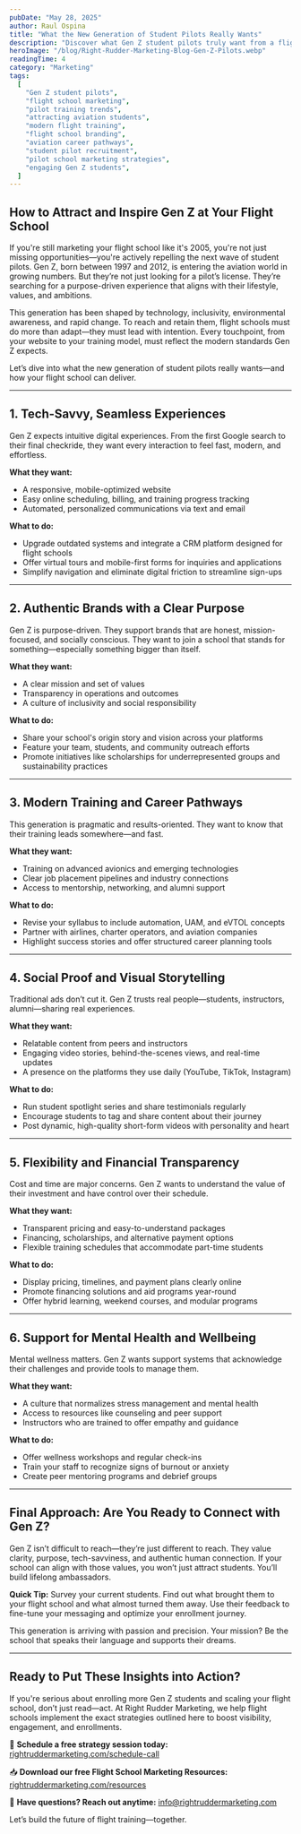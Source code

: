 ```yaml
---
pubDate: "May 28, 2025"
author: Raul Ospina
title: "What the New Generation of Student Pilots Really Wants"
description: "Discover what Gen Z student pilots truly want from a flight school—from tech-driven experiences to career-focused training. Learn how to attract, engage, and enroll the next generation of aviators."
heroImage: "/blog/Right-Rudder-Marketing-Blog-Gen-Z-Pilots.webp"
readingTime: 4
category: "Marketing"
tags:
  [
    "Gen Z student pilots",
    "flight school marketing",
    "pilot training trends",
    "attracting aviation students",
    "modern flight training",
    "flight school branding",
    "aviation career pathways",
    "student pilot recruitment",
    "pilot school marketing strategies",
    "engaging Gen Z students",
  ]
---
```


## How to Attract and Inspire Gen Z at Your Flight School

If you're still marketing your flight school like it's 2005, you're not just missing opportunities—you're actively repelling the next wave of student pilots. Gen Z, born between 1997 and 2012, is entering the aviation world in growing numbers. But they’re not just looking for a pilot’s license. They’re searching for a purpose-driven experience that aligns with their lifestyle, values, and ambitions.

This generation has been shaped by technology, inclusivity, environmental awareness, and rapid change. To reach and retain them, flight schools must do more than adapt—they must lead with intention. Every touchpoint, from your website to your training model, must reflect the modern standards Gen Z expects.

Let’s dive into what the new generation of student pilots really wants—and how your flight school can deliver.

---

## 1. Tech-Savvy, Seamless Experiences

Gen Z expects intuitive digital experiences. From the first Google search to their final checkride, they want every interaction to feel fast, modern, and effortless.

**What they want:**

- A responsive, mobile-optimized website
- Easy online scheduling, billing, and training progress tracking
- Automated, personalized communications via text and email

**What to do:**

- Upgrade outdated systems and integrate a CRM platform designed for flight schools
- Offer virtual tours and mobile-first forms for inquiries and applications
- Simplify navigation and eliminate digital friction to streamline sign-ups

---

## 2. Authentic Brands with a Clear Purpose

Gen Z is purpose-driven. They support brands that are honest, mission-focused, and socially conscious. They want to join a school that stands for something—especially something bigger than itself.

**What they want:**

- A clear mission and set of values
- Transparency in operations and outcomes
- A culture of inclusivity and social responsibility

**What to do:**

- Share your school's origin story and vision across your platforms
- Feature your team, students, and community outreach efforts
- Promote initiatives like scholarships for underrepresented groups and sustainability practices

---

## 3. Modern Training and Career Pathways

This generation is pragmatic and results-oriented. They want to know that their training leads somewhere—and fast.

**What they want:**

- Training on advanced avionics and emerging technologies
- Clear job placement pipelines and industry connections
- Access to mentorship, networking, and alumni support

**What to do:**

- Revise your syllabus to include automation, UAM, and eVTOL concepts
- Partner with airlines, charter operators, and aviation companies
- Highlight success stories and offer structured career planning tools

---

## 4. Social Proof and Visual Storytelling

Traditional ads don’t cut it. Gen Z trusts real people—students, instructors, alumni—sharing real experiences.

**What they want:**

- Relatable content from peers and instructors
- Engaging video stories, behind-the-scenes views, and real-time updates
- A presence on the platforms they use daily (YouTube, TikTok, Instagram)

**What to do:**

- Run student spotlight series and share testimonials regularly
- Encourage students to tag and share content about their journey
- Post dynamic, high-quality short-form videos with personality and heart

---

## 5. Flexibility and Financial Transparency

Cost and time are major concerns. Gen Z wants to understand the value of their investment and have control over their schedule.

**What they want:**

- Transparent pricing and easy-to-understand packages
- Financing, scholarships, and alternative payment options
- Flexible training schedules that accommodate part-time students

**What to do:**

- Display pricing, timelines, and payment plans clearly online
- Promote financing solutions and aid programs year-round
- Offer hybrid learning, weekend courses, and modular programs

---

## 6. Support for Mental Health and Wellbeing

Mental wellness matters. Gen Z wants support systems that acknowledge their challenges and provide tools to manage them.

**What they want:**

- A culture that normalizes stress management and mental health
- Access to resources like counseling and peer support
- Instructors who are trained to offer empathy and guidance

**What to do:**

- Offer wellness workshops and regular check-ins
- Train your staff to recognize signs of burnout or anxiety
- Create peer mentoring programs and debrief groups

---

## Final Approach: Are You Ready to Connect with Gen Z?

Gen Z isn’t difficult to reach—they’re just different to reach. They value clarity, purpose, tech-savviness, and authentic human connection. If your school can align with those values, you won’t just attract students. You’ll build lifelong ambassadors.

**Quick Tip:** Survey your current students. Find out what brought them to your flight school and what almost turned them away. Use their feedback to fine-tune your messaging and optimize your enrollment journey.

This generation is arriving with passion and precision. Your mission? Be the school that speaks their language and supports their dreams.

---

## Ready to Put These Insights into Action?

If you're serious about enrolling more Gen Z students and scaling your flight school, don’t just read—act. At Right Rudder Marketing, we help flight schools implement the exact strategies outlined here to boost visibility, engagement, and enrollments.

🚀 **Schedule a free strategy session today:** [rightruddermarketing.com/schedule-call](/schedule-call)

📥 **Download our free Flight School Marketing Resources:** [rightruddermarketing.com/resources](/resources)

📧 **Have questions? Reach out anytime:** [info@rightruddermarketing.com](mailto:info@rightruddermarketing.com)

Let’s build the future of flight training—together.
